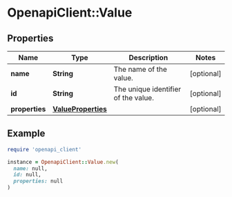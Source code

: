 # OpenapiClient::Value

## Properties

| Name | Type | Description | Notes |
| ---- | ---- | ----------- | ----- |
| **name** | **String** | The name of the value. | [optional] |
| **id** | **String** | The unique identifier of the value. | [optional] |
| **properties** | [**ValueProperties**](ValueProperties.md) |  | [optional] |

## Example

```ruby
require 'openapi_client'

instance = OpenapiClient::Value.new(
  name: null,
  id: null,
  properties: null
)
```

